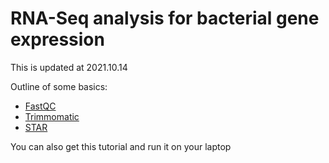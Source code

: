 # RNA-Seq analysis for bacterial gene expression

This is updated at 2021.10.14

Outline of some basics:

* [FastQC](../examples/Notebook/Notebook%20Basics.ipynb)
* [Trimmomatic](http://www.usadellab.org/cms/?page=trimmomatic)
* [STAR](https://github.com/alexdobin/STAR)

You can also get this tutorial and run it on your laptop
